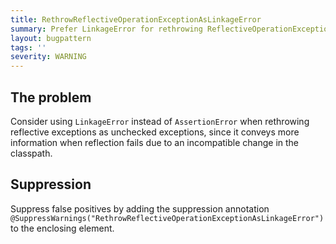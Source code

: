 ```yaml
---
title: RethrowReflectiveOperationExceptionAsLinkageError
summary: Prefer LinkageError for rethrowing ReflectiveOperationException as unchecked
layout: bugpattern
tags: ''
severity: WARNING
---
```


<!--
*** AUTO-GENERATED, DO NOT MODIFY ***
To make changes, edit the @BugPattern annotation or the explanation in docs/bugpattern.
-->


## The problem
Consider using `LinkageError` instead of `AssertionError` when rethrowing
reflective exceptions as unchecked exceptions, since it conveys more information
when reflection fails due to an incompatible change in the classpath.

## Suppression
Suppress false positives by adding the suppression annotation `@SuppressWarnings("RethrowReflectiveOperationExceptionAsLinkageError")` to the enclosing element.
